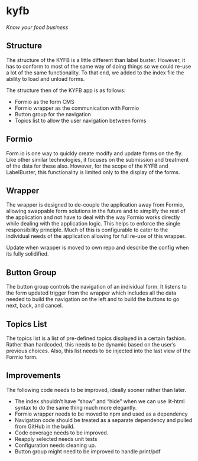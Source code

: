 # kyfb
*Know your food business*

## Structure
The structure of the KYFB is a little different than label buster.
However, it has to conform to most of the same way of doing things so we could
re-use a lot of the same functionality. To that end, we added to the index file the ability to load and unload forms.

The structure then of the KYFB app is as follows:
* Formio as the form CMS
* Formio wrapper as the communication with Formio
* Button group for the navigation
* Topics list to allow the user navigation between forms

## Formio
Form.io is one way to quickly create modify and update forms on the fly. Like other similar technologies, it focuses on the submission and treatment of the data for these also. However, for the scope of the KYFB and LabelBuster, this functionality is limited only to the display of the forms.

## Wrapper
The wrapper is designed to de-couple the application away from Formio, allowing swappable form solutions in the future and to simplify the rest of the application and not have to deal with the way Formio works directly while dealing with the application logic. This helps to enforce the single responsibility principle. Much of this is configurable to cater to the individual needs of the application allowing for full re-use of this wrapper. 

Update when wrapper is moved to own repo and describe the config when its fully solidified.


## Button Group 
The button group controls the navigation of an individual form. It listens to the form updated trigger from the wrapper which includes all the data needed to build the navigation on the left and to build the buttons to go next, back, and cancel.

## Topics List
The topics list is a list of pre-defined topics displayed in a certain fashion. Rather than hardcoded, this needs to be dynamic based on the user’s previous choices. Also, this list needs to be injected into the last view of the Formio form.

## Improvements
The following code needs to be improved, ideally sooner rather than later.
* The index shouldn’t have “show” and “hide” when we can use lit-html syntax to do the same thing much more elegantly.
* Formio wrapper needs to be moved to npm and used as a dependency
* Navigation code should be treated as a separate dependency and pulled from GitHub in the build.
* Code coverage needs to be improved.
* Reapply selected needs unit tests
* Configuration needs cleaning up.
* Button group might need to be improved to handle print/pdf
